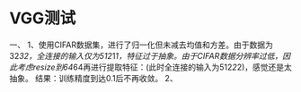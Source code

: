 # VGG测试

一、
1、使用CIFAR数据集，进行了归一化但未减去均值和方差。由于数据为32*32，全连接的输入仅为512*1*1，特征过于抽象。由于CIFAR数据分辨率过低，因此考虑resize到64*64再进行提取特征：(此时全连接的输入为512*2*2)，感觉还是太抽象。
    结果：训练精度到达0.1后不再收敛。
2、
